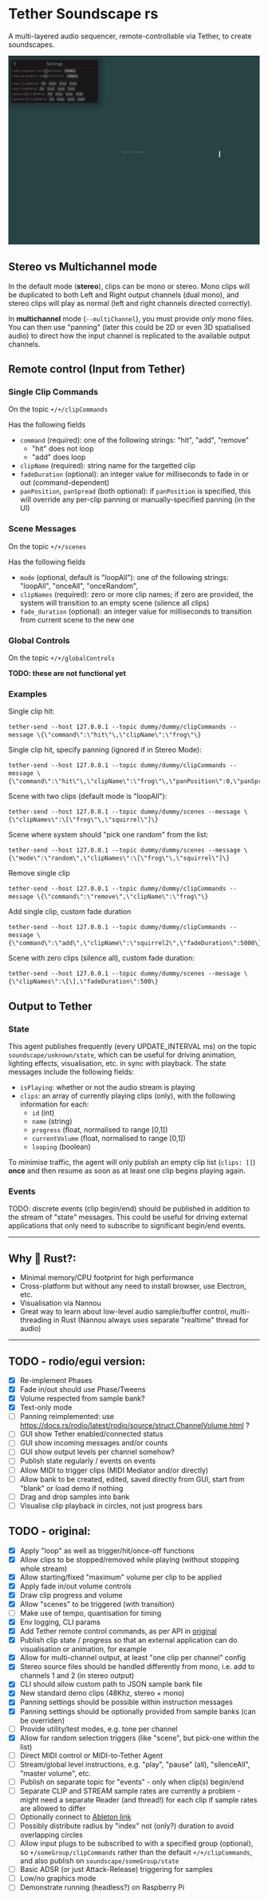 # Tether Soundscape rs

A multi-layered audio sequencer, remote-controllable via Tether, to create soundscapes.

![screenshot animation](./soundscape.gif)

## Stereo vs Multichannel mode
In the default mode (**stereo**), clips can be mono or stereo. Mono clips will be duplicated to both Left and Right output channels (dual mono), and stereo clips will play as normal (left and right channels directed correctly).

In **multichannel** mode (`--multiChannel`), you must provide *only* mono files. You can then use "panning" (later this could be 2D or even 3D spatialised audio) to direct how the input channel is replicated to the available output channels.

## Remote control (Input from Tether)

### Single Clip Commands
On the topic `+/+/clipCommands`

Has the following fields
- `command` (required): one of the following strings: "hit", "add", "remove"
  - "hit" does not loop
  - "add" does loop
- `clipName` (required): string name for the targetted clip
- `fadeDuration` (optional): an integer value for milliseconds to fade in or out (command-dependent)
- `panPosition`, `panSpread` (both optional): if `panPosition` is specified, this will override any per-clip panning or manually-specified panning (in the UI)

### Scene Messages
On the topic `+/+/scenes`

Has the following fields
- `mode` (optional, default is "loopAll"): one of the following strings: "loopAll", "onceAll", "onceRandom",
- `clipNames` (required): zero or more clip names; if zero are provided, the system will transition to an empty scene (silence all clips)
- `fade_duration` (optional):  an integer value for milliseconds to transition from current scene to the new one

### Global Controls
On the topic `+/+/globalControls`

**TODO: these are not functional yet**
### Examples

Single clip hit:
```
tether-send --host 127.0.0.1 --topic dummy/dummy/clipCommands --message \{\"command\":\"hit\"\,\"clipName\":\"frog\"\}
```

Single clip hit, specify panning (ignored if in Stereo Mode):
```
tether-send --host 127.0.0.1 --topic dummy/dummy/clipCommands --message \{\"command\":\"hit\"\,\"clipName\":\"frog\"\,\"panPosition\":0,\"panSpread\":1\}
```


Scene with two clips (default mode is "loopAll"):
```
tether-send --host 127.0.0.1 --topic dummy/dummy/scenes --message \{\"clipNames\":\[\"frog\"\,\"squirrel\"]\}
```

Scene where system should "pick one random" from the list:
```
tether-send --host 127.0.0.1 --topic dummy/dummy/scenes --message \{\"mode\":\"random\",\"clipNames\":\[\"frog\"\,\"squirrel\"]\}
```

Remove single clip
```
tether-send --host 127.0.0.1 --topic dummy/dummy/clipCommands --message \{\"command\":\"remove\",\"clipName\":\"frog\"\}
```

Add single clip, custom fade duration
```
tether-send --host 127.0.0.1 --topic dummy/dummy/clipCommands --message \{\"command\":\"add\",\"clipName\":\"squirrel2\",\"fadeDuration\":5000\}
```

Scene with zero clips (silence all), custom fade duration:
```
tether-send --host 127.0.0.1 --topic dummy/dummy/scenes --message \{\"clipNames\":\[\],\"fadeDuration\":500\}
```

## Output to Tether

### State
This agent publishes frequently (every UPDATE_INTERVAL ms) on the topic `soundscape/unknown/state`, which can be useful for driving animation, lighting effects, visualisation, etc. in sync with playback. The state messages include the following fields:

- `isPlaying`: whether or not the audio stream is playing
- `clips`: an array of currently playing clips (only), with the following information for each:
  - `id` (int)
  - `name` (string)
  - `progress` (float, normalised to range [0,1])
  - `currentVolume` (float, normalised to range [0,1])
  - `looping` (boolean)

To minimise traffic, the agent will only publish an empty clip list (`clips: []`) **once** and then resume as soon as at least one clip begins playing again.

### Events
TODO: discrete events (clip begin/end) should be published in addition to the stream of "state" messages. This could be useful for driving external applications that only need to subscribe to significant begin/end events.

___
## Why 🦀 Rust?:
- Minimal memory/CPU footprint for high performance
- Cross-platform but without any need to install browser, use Electron, etc.
- Visualisation via Nannou
- Great way to learn about low-level audio sample/buffer control, multi-threading in Rust (Nannou always uses separate "realtime" thread for audio)

___ 

## TODO - rodio/egui version:
- [x] Re-implement Phases
- [x] Fade in/out should use Phase/Tweens
- [x] Volume respected from sample bank?
- [x] Text-only mode
- [ ] Panning reimplemented: use https://docs.rs/rodio/latest/rodio/source/struct.ChannelVolume.html ?
- [ ] GUI show Tether enabled/connected status
- [ ] GUI show incoming messages and/or counts
- [ ] GUI show output levels per channel somehow?
- [ ] Publish state regularly / events on events
- [ ] Allow MIDI to trigger clips (MIDI Mediator and/or directly)
- [ ] Allow bank to be created, edited, saved directly from GUI, start from "blank" or load demo if nothing
- [ ] Drag and drop samples into bank
- [ ] Visualise clip playback in circles, not just progress bars

## TODO - original:
- [x] Apply "loop" as well as trigger/hit/once-off functions
- [x] Allow clips to be stopped/removed while playing (without stopping whole stream)
- [x] Allow starting/fixed "maximum" volume per clip to be applied
- [x] Apply fade in/out volume controls
- [x] Draw clip progress and volume
- [x] Allow "scenes" to be triggered (with transition)
- [ ] Make use of tempo, quantisation for timing
- [x] Env logging, CLI params
- [x] Add Tether remote control commands, as per API in [original](https://github.com/RandomStudio/tether-soundscape)
- [x] Publish clip state / progress so that an external application can do visualisation or animation, for example
- [x] Allow for multi-channel output, at least "one clip per channel" config
- [x] Stereo source files should be handled differently from mono, i.e. add to channels 1 and 2 (in stereo output)
- [x] CLI should allow custom path to JSON sample bank file
- [x] New standard demo clips (48Khz, stereo + mono)
- [x] Panning settings should be possible within instruction messages
- [x] Panning settings should be optionally provided from sample banks (can be overriden)
- [ ] Provide utility/test modes, e.g. tone per channel
- [x] Allow for random selection triggers (like "scene", but pick-one within the list)
- [ ] Direct MIDI control or MIDI-to-Tether Agent
- [ ] Stream/global level instructions, e.g. "play", "pause" (all), "silenceAll", "master volume", etc.
- [ ] Publish on separate topic for "events" - only when clip(s) begin/end
- [ ] Separate CLIP and STREAM sample rates are currently a problem - might need a separate Reader (and thread!) for each clip if sample rates are allowed to differ
- [ ] Optionally connect to [Ableton link](https://docs.rs/ableton-link/latest/ableton_link/)
- [ ] Possibly distribute radius by "index" not (only?) duration to avoid overlapping circles
- [ ] Allow input plugs to be subscribed to with a specified group (optional), so `+/someGroup/clipCommands` rather than the default `+/+/clipCommands`, and also publish on `soundscape/someGroup/state` 
- [ ] Basic ADSR (or just Attack-Release) triggering for samples
- [ ] Low/no graphics mode
- [ ] Demonstrate running (headless?) on Raspberry Pi
